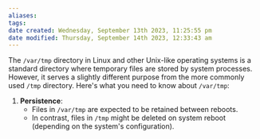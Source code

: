 ```yaml
---
aliases: 
tags: 
date created: Wednesday, September 13th 2023, 11:25:55 pm
date modified: Thursday, September 14th 2023, 12:33:43 am
---
```

The `/var/tmp` directory in Linux and other Unix-like operating systems is a standard directory where temporary files are stored by system processes. However, it serves a slightly different purpose from the more commonly used `/tmp` directory. Here's what you need to know about `/var/tmp`:

1. **Persistence**:
    - Files in `/var/tmp` are expected to be retained between reboots.
    - In contrast, files in `/tmp` might be deleted on system reboot (depending on the system's configuration).
